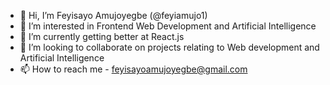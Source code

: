 - 👋 Hi, I’m Feyisayo Amujoyegbe (@feyiamujo1)
- 👀 I’m interested in Frontend Web Development and Artificial Intelligence
- 🌱 I’m currently getting better at React.js
- 💞️ I’m looking to collaborate on projects relating to Web development and Artificial Intelligence
- 📫 How to reach me - feyisayoamujoyegbe@gmail.com
